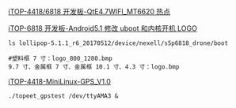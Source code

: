 <a href="https://blog.csdn.net/mucheni/article/details/84848135" target="_blank">iTOP-4418/6818 开发板-QtE4.7WIFI_MT6620 热点</a>

<a href="https://blog.csdn.net/mucheni/article/details/84381893" target="_blank">iTOP-6818 开发板-Android5.1 修改 uboot 和内核开机 LOGO</a>

```
ls lollipop-5.1.1_r6_20170512/device/nexell/s5p6818_drone/boot

#塑料框 7 寸：logo_800_1280.bmp
9.7 寸、金属框 7 寸、金属框 10.1 寸、4.3 寸：logo.bmp
```

<a href="https://blog.csdn.net/mucheni/article/details/81232374" target="_blank">iTOP-4418-MiniLinux-GPS_V1.0</a>

```
./topeet_gpstest /dev/ttyAMA3 &
```
